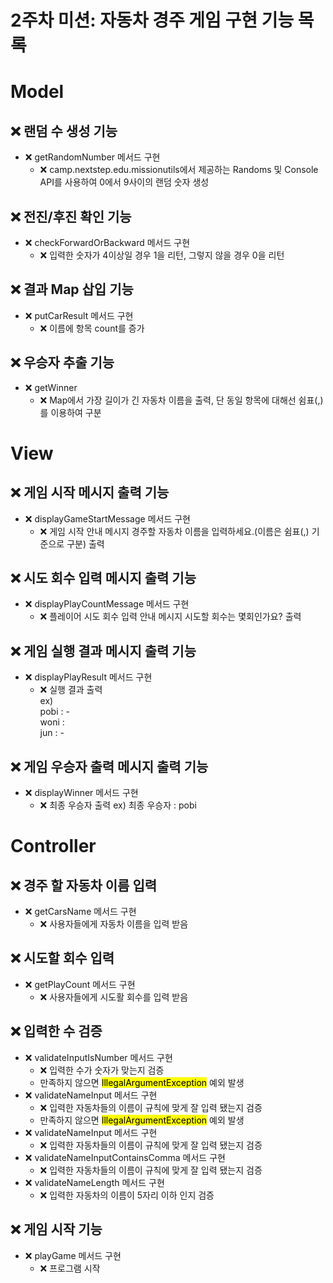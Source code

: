 # 2주차 미션: 자동차 경주 게임 구현 기능 목록

# Model

## ❌ 랜덤 수 생성 기능
- ❌ getRandomNumber 메서드 구현
  - ❌ camp.nextstep.edu.missionutils에서 제공하는 Randoms 및 Console API를 사용하여 0에서 9사이의 랜덤 숫자 생성

## ❌ 전진/후진 확인 기능
- ❌ checkForwardOrBackward 메서드 구현
  - ❌ 입력한 숫자가 4이상일 경우 1을 리턴, 그렇지 않을 경우 0을 리턴

## ❌ 결과 Map 삽입 기능
- ❌ putCarResult 메서드 구현
  - ❌ 이름에 항목 count를 증가


## ❌ 우승자 추출 기능
- ❌ getWinner
  - ❌ Map에서 가장 길이가 긴 자동차 이름을 출력, 단 동일 항목에 대해선 쉼표(,)를 이용하여 구분

# View

## ❌ 게임 시작 메시지 출력 기능
- ❌ displayGameStartMessage  메서드 구현
  - ❌ 게임 시작 안내 메시지 <a>경주할 자동차 이름을 입력하세요.(이름은 쉼표(,) 기준으로 구분)</a> 출력

## ❌ 시도 회수 입력 메시지 출력 기능
- ❌ displayPlayCountMessage  메서드 구현
  - ❌ 플레이어 시도 회수 입력 안내 메시지 <a>시도할 회수는 몇회인가요?</a> 출력

## ❌ 게임 실행 결과 메시지 출력 기능
- ❌ displayPlayResult  메서드 구현
  - ❌ 실행 결과 출력 <br><a>ex)<br> pobi : - <br>woni :<br>jun : -</a>

## ❌ 게임 우승자 출력 메시지 출력 기능
- ❌ displayWinner  메서드 구현
  - ❌ 최종 우승자 출력 <a>ex) 최종 우승자 : pobi</a>

# Controller

## ❌ 경주 할 자동차 이름 입력
- ❌ getCarsName 메서드 구현
  - ❌ 사용자들에게 자동차 이름을 입력 받음

## ❌ 시도할 회수 입력
- ❌ getPlayCount 메서드 구현
  - ❌ 사용자들에게 시도활 회수를 입력 받음

## ❌ 입력한 수 검증
- ❌ validateInputIsNumber  메서드 구현
  - ❌ 입력한 수가 숫자가 맞는지 검증
  - 만족하지 않으면 <mark>IllegalArgumentException</mark> 예외 발생
- ❌ validateNameInput  메서드 구현
  - ❌ 입력한 자동차들의 이름이 규칙에 맞게 잘 입력 됐는지 검증
  - 만족하지 않으면 <mark>IllegalArgumentException</mark> 예외 발생
- ❌ validateNameInput  메서드 구현
  - ❌ 입력한 자동차들의 이름이 규칙에 맞게 잘 입력 됐는지 검증
- ❌ validateNameInputContainsComma  메서드 구현
  - ❌ 입력한 자동차들의 이름이 규칙에 맞게 잘 입력 됐는지 검증
- ❌ validateNameLength  메서드 구현
  - ❌ 입력한 자동차의 이름이 5자리 이하 인지 검증

## ❌ 게임 시작 기능
- ❌ playGame 메서드 구현
  - ❌ 프로그램 시작

